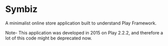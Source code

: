 # Symbiz
A minimalist online store application built to understand Play Framework.

Note- This application was developed in 2015 on Play 2.2.2, and therefore a lot of this code might be deprecated now.
